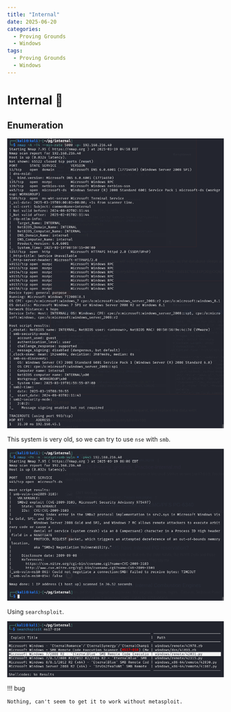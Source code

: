 ```yaml
---
title: "Internal"
date: 2025-06-20
categories:
  - Proving Grounds
  - Windows
tags:
  - Proving Grounds
  - Windows
---
```



# Internal 🔹
<!-- more -->

## Enumeration

![](../assets/Pasted%20image%2020250319100437.png)

This system is very old, so we can try to use `nse` with `smb`.

![](../assets/Pasted%20image%2020250319110751.png)

Using `searchsploit`.

![](../assets/Pasted%20image%2020250319124904.png)

!!! bug

    Nothing, can't seem to get it to work without metasploit.

